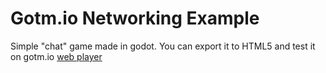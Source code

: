 # Gotm.io Networking Example
Simple "chat" game made in godot. You can export it to HTML5 and test it on gotm.io [web player](https://gotm.io/web-player)

